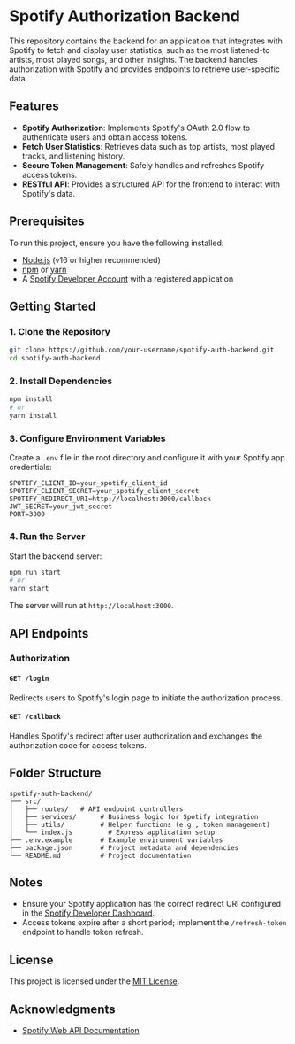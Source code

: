 # Spotify Authorization Backend

This repository contains the backend for an application that integrates with Spotify to fetch and display user statistics, such as the most listened-to artists, most played songs, and other insights. The backend handles authorization with Spotify and provides endpoints to retrieve user-specific data.

## Features

- **Spotify Authorization**: Implements Spotify's OAuth 2.0 flow to authenticate users and obtain access tokens.
- **Fetch User Statistics**: Retrieves data such as top artists, most played tracks, and listening history.
- **Secure Token Management**: Safely handles and refreshes Spotify access tokens.
- **RESTful API**: Provides a structured API for the frontend to interact with Spotify's data.

## Prerequisites

To run this project, ensure you have the following installed:

- [Node.js](https://nodejs.org/) (v16 or higher recommended)
- [npm](https://www.npmjs.com/) or [yarn](https://yarnpkg.com/)
- A [Spotify Developer Account](https://developer.spotify.com/) with a registered application

## Getting Started

### 1. Clone the Repository
```bash
git clone https://github.com/your-username/spotify-auth-backend.git
cd spotify-auth-backend
```

### 2. Install Dependencies
```bash
npm install
# or
yarn install
```

### 3. Configure Environment Variables
Create a `.env` file in the root directory and configure it with your Spotify app credentials:

```
SPOTIFY_CLIENT_ID=your_spotify_client_id
SPOTIFY_CLIENT_SECRET=your_spotify_client_secret
SPOTIFY_REDIRECT_URI=http://localhost:3000/callback
JWT_SECRET=your_jwt_secret
PORT=3000
```

### 4. Run the Server
Start the backend server:
```bash
npm run start
# or
yarn start
```

The server will run at `http://localhost:3000`.

## API Endpoints

### Authorization

#### `GET /login`
Redirects users to Spotify's login page to initiate the authorization process.

#### `GET /callback`
Handles Spotify's redirect after user authorization and exchanges the authorization code for access tokens.

## Folder Structure

```
spotify-auth-backend/
├── src/
│   ├── routes/   # API endpoint controllers
│   ├── services/      # Business logic for Spotify integration
│   ├── utils/         # Helper functions (e.g., token management)
│   └── index.js         # Express application setup
├── .env.example       # Example environment variables
├── package.json       # Project metadata and dependencies
└── README.md          # Project documentation
```

## Notes

- Ensure your Spotify application has the correct redirect URI configured in the [Spotify Developer Dashboard](https://developer.spotify.com/dashboard/).
- Access tokens expire after a short period; implement the `/refresh-token` endpoint to handle token refresh.

## License

This project is licensed under the [MIT License](LICENSE).

## Acknowledgments

- [Spotify Web API Documentation](https://developer.spotify.com/documentation/web-api/)